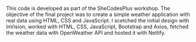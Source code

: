 This code is developed as part of the SheCodesPlus workshop. 
The objective of the final project was to create a simple weather application with real data using HTML, CSS and JavaScript. I scetched the initial design with InVision, worked with HTML, CSS, JavaScript, Bootstrap and Axios, fetched the weather data with OpenWeather API and hosted it with Netlify.

